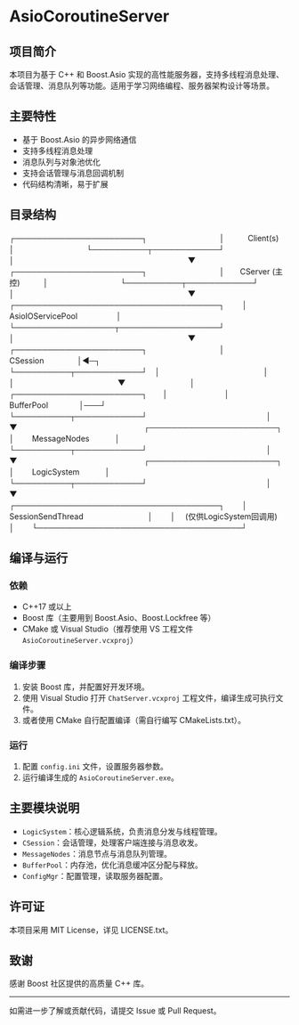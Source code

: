 # AsioCoroutineServer

## 项目简介

本项目为基于 C++ 和 Boost.Asio 实现的高性能服务器，支持多线程消息处理、会话管理、消息队列等功能。适用于学习网络编程、服务器架构设计等场景。

## 主要特性

- 基于 Boost.Asio 的异步网络通信
- 支持多线程消息处理
- 消息队列与对象池优化
- 支持会话管理与消息回调机制
- 代码结构清晰，易于扩展

## 目录结构
┌───────────────────────┐　　　　　　
　　　│　　　Client(s)　　　　 │　　　　　　
　　　└──────────┬────────────┘　　　　　　
　　　　　　　　　│　　　　　　　　　　　　　
　　　　　　　　　▼　　　　　　　　　　　　　
　　　┌───────────────────────┐　　　　　　
　　　│　　CServer (主控)　　　│　　　　　　
　　　└──────────┬────────────┘　　　　　　
　　　　　　　　　│　　　　　　　　　　　　　
　　　　　　　　　▼　　　　　　　　　　　　　
┌─────────────────────────────────────┐　　
│　　　　　AsioIOServicePool　　　　　│　　
└──────────────────┬──────────────────┘　　
　　　　　　　　　　│　　　　　　　　　　　　
　　　　　　　　　　▼　　　　　　　　　　　　
　　　┌───────────────────────┐　　　　　　
　　　│　　　　CSession　　　　 │◄─┐　　　　
　　　└──────────┬────────────┘　│　　　　
　　　　　　　　　│　　　　　　　　 │　　　　
　　　　　　　　　▼　　　　　　　　 │　　　　
　　　┌───────────────────────┐　　│　　　　
　　　│　　　BufferPool　　　　│───┘　　　　
　　　└──────────┬────────────┘　　　　　　
　　　　　　　　　│　　　　　　　　　　　　　
　　　　　　　　　▼　　　　　　　　　　　　　
　　　┌───────────────────────┐　　　　　　
　　　│　　 MessageNodes　　　 │　　　　　　
　　　└──────────┬────────────┘　　　　　　
　　　　　　　　　│　　　　　　　　　　　　　
　　　　　　　　　▼　　　　　　　　　　　　　
　　　┌───────────────────────┐　　　　　　
　　　│　　 LogicSystem　　　 │　　　　　　
　　　└──────────┬────────────┘　　　　　　
　　　　　　　　　│　　　　　　　　　　　　　
　　　　　　　　　▼　　　　　　　　　　　　　
┌─────────────────────────────────────┐　　
│　 SessionSendThread　　　　　　　　 │　　
│　 (仅供LogicSystem回调用)　　　　　│　　
└─────────────────────────────────────┘

## 编译与运行

### 依赖

- C++17 或以上
- Boost 库（主要用到 Boost.Asio、Boost.Lockfree 等）
- CMake 或 Visual Studio（推荐使用 VS 工程文件 `AsioCoroutineServer.vcxproj`）

### 编译步骤

1. 安装 Boost 库，并配置好开发环境。
2. 使用 Visual Studio 打开 `ChatServer.vcxproj` 工程文件，编译生成可执行文件。
3. 或者使用 CMake 自行配置编译（需自行编写 CMakeLists.txt）。

### 运行

1. 配置 `config.ini` 文件，设置服务器参数。
2. 运行编译生成的 `AsioCoroutineServer.exe`。

## 主要模块说明

- `LogicSystem`：核心逻辑系统，负责消息分发与线程管理。
- `CSession`：会话管理，处理客户端连接与消息收发。
- `MessageNodes`：消息节点与消息队列管理。
- `BufferPool`：内存池，优化消息缓冲区分配与释放。
- `ConfigMgr`：配置管理，读取服务器配置。

## 许可证

本项目采用 MIT License，详见 LICENSE.txt。

## 致谢

感谢 Boost 社区提供的高质量 C++ 库。

---
如需进一步了解或贡献代码，请提交 Issue 或 Pull Request。
